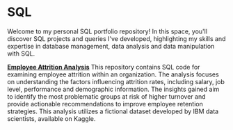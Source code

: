 # SQL

Welcome to my personal SQL portfolio repository! In this space, you'll discover SQL projects and queries I've developed, highlighting my skills and expertise in database management, data analysis and data manipulation with SQL.

**[Employee Attrition Analysis](https://github.com/michalskakatarzyna/Employee-Attrition/)** This repository contains SQL code for examining employee attrition within an organization. The analysis focuses on understanding the factors influencing attrition rates, including salary, job level, performance and demographic information. The insights gained aim to identify the most problematic groups at risk of higher turnover and provide actionable recommendations to improve employee retention strategies. This analysis utilizes a fictional dataset developed by IBM data scientists, available on Kaggle.
